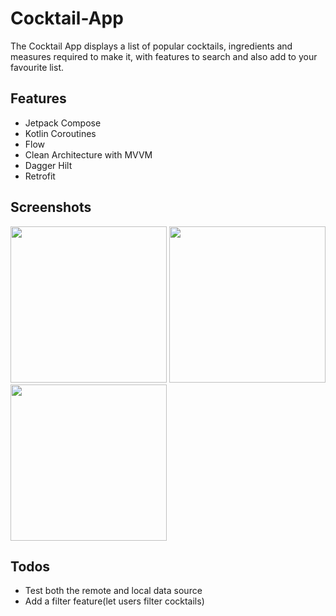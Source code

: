 # Cocktail-App

The Cocktail App displays a list of popular cocktails, ingredients and measures required to make it, with features to search and also add to your favourite list.

## Features
* Jetpack Compose
* Kotlin Coroutines
* Flow
* Clean Architecture with MVVM
* Dagger Hilt
* Retrofit

<h2 align="left">Screenshots</h2>

<img src="https://user-images.githubusercontent.com/19890036/142281731-b60af3de-3b4e-4f12-9181-e0d2f9c6f6d6.png" width="250" />  <img src="https://user-images.githubusercontent.com/19890036/142281922-e9c36c3e-a872-4ceb-b639-f80e7eeee45e.png" width="250" />   <img src="https://user-images.githubusercontent.com/19890036/142282605-d4e879ca-776a-4b7c-8115-205b3c1f2960.png" width="250" />

## Todos
* Test both the remote and local data source
* Add a filter feature(let users filter cocktails)